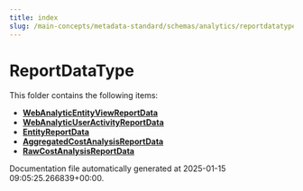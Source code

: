 ```yaml
---
title: index
slug: /main-concepts/metadata-standard/schemas/analytics/reportdatatype
---
```


# ReportDataType

This folder contains the following items:

- [**WebAnalyticEntityViewReportData**](/main-concepts/metadata-standard/schemas/analytics/reportdatatype/webanalyticentityviewreportdata)
- [**WebAnalyticUserActivityReportData**](/main-concepts/metadata-standard/schemas/analytics/reportdatatype/webanalyticuseractivityreportdata)
- [**EntityReportData**](/main-concepts/metadata-standard/schemas/analytics/reportdatatype/entityreportdata)
- [**AggregatedCostAnalysisReportData**](/main-concepts/metadata-standard/schemas/analytics/reportdatatype/aggregatedcostanalysisreportdata)
- [**RawCostAnalysisReportData**](/main-concepts/metadata-standard/schemas/analytics/reportdatatype/rawcostanalysisreportdata)


Documentation file automatically generated at 2025-01-15 09:05:25.266839+00:00.
